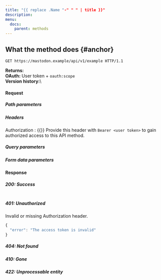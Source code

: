 ```yaml
---
title: "{{ replace .Name "-" " " | title }}"
description: 
menu:
  docs:
    parent: methods
---
```


## What the method does {#anchor}

```http
GET https://mastodon.example/api/v1/example HTTP/1.1
```

**Returns:** \
**OAuth:** User token + `oauth:scope`\
**Version history:**\

#### Request

##### Path parameters

##### Headers

Authorization 
: {{<required>}} Provide this header with `Bearer <user token>` to gain authorized access to this API method.

##### Query parameters

##### Form data parameters

#### Response
##### 200: Success

```javascript
```

##### 401: Unauthorized

Invalid or missing Authorization header.

```javascript
{
  "error": "The access token is invalid"
}
```

##### 404: Not found

##### 410: Gone

##### 422: Unprocessable entity